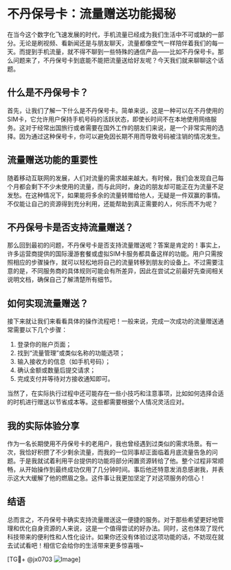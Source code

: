 # 不丹保号卡：流量赠送功能揭秘

在当今这个数字化飞速发展的时代，手机流量已经成为我们生活中不可或缺的一部分。无论是刷视频、看新闻还是与朋友聊天，流量都像空气一样陪伴着我们的每一天。而提到手机流量，就不得不聊到一些特殊的通信产品——比如不丹保号卡。那么问题来了，不丹保号卡到底能不能把流量送给好友呢？今天我们就来聊聊这个话题。

## 什么是不丹保号卡？

首先，让我们了解一下什么是不丹保号卡。简单来说，这是一种可以在不丹使用的SIM卡，它允许用户保持手机号码的活跃状态，即使长时间不在本地使用网络服务。这对于经常出国旅行或者需要在国外工作的朋友们来说，是一个非常实用的选择。因为通过这种保号卡，你可以避免因长期不用而导致号码被注销的情况发生。

## 流量赠送功能的重要性

随着移动互联网的发展，人们对流量的需求越来越大。有时候，我们会发现自己每个月都会剩下不少未使用的流量，而与此同时，身边的朋友却可能正在为流量不足发愁。在这种情况下，如果能将多余的流量转赠给他人，无疑是一件双赢的事情。不仅能让自己的资源得到充分利用，还能帮助到真正需要的人，何乐而不为呢？

## 不丹保号卡是否支持流量赠送？

那么回到最初的问题，不丹保号卡是否支持流量赠送呢？答案是肯定的！事实上，许多运营商提供的国际漫游套餐或虚拟SIM卡服务都具备这样的功能。用户只需按照相应的步骤操作，就可以轻松地将自己的流量转移到朋友的设备上。不过需要注意的是，不同服务商的具体规则可能会有所差异，因此在尝试之前最好先查阅相关说明文档，确保自己了解清楚所有细节。

## 如何实现流量赠送？

接下来就让我们来看看具体的操作流程吧！一般来说，完成一次成功的流量赠送通常需要以下几个步骤：

1. 登录你的账户页面；
2. 找到“流量管理”或类似名称的功能选项；
3. 输入接收方的信息（如手机号码）；
4. 确认金额或数量后提交请求；
5. 完成支付并等待对方接收通知即可。

当然了，在实际执行过程中还可能存在一些小技巧和注意事项，比如如何选择合适的时机进行赠送以节省成本等。这些都需要根据个人情况灵活应对。

## 我的实际体验分享

作为一名长期使用不丹保号卡的老用户，我也曾经遇到过类似的需求场景。有一次，我恰好积攒了不少剩余流量，而我的一位同事却正面临着月底流量告急的问题。于是我就试着利用平台提供的功能将部分闲置资源转给了他。整个过程非常顺畅，从开始操作到最终成功仅用了几分钟时间。事后他还特意发消息感谢我，并表示这大大缓解了他的燃眉之急。这件事让我更加坚定了对这项服务的信心！

## 结语

总而言之，不丹保号卡确实支持流量赠送这一便捷的服务。对于那些希望更好地管理和优化自身资源的人来说，这是一个值得尝试的好办法。同时，这也体现了现代科技带来的便利性和人性化设计。如果你还没有体验过这项功能的话，不妨现在就去试试看吧！相信它会给你的生活带来更多惊喜哦~

[TG💪+ @jx0703 ![Image](https://github.com/user-attachments/assets/dbca1d08-cadb-493c-b0ec-ad6f7a83f270)]